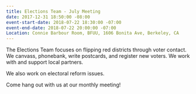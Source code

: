```yaml
---
title: Elections Team - July Meeting
date: 2017-12-31 18:50:00 -08:00
event-start-date: 2018-07-22 18:30:00 -07:00
event-end-date: 2018-07-22 20:00:00 -07:00
Location: Connie Barbour Room, BFUU, 1606 Bonita Ave, Berkeley, CA
---
```


The Elections Team focuses on flipping red districts through voter contact. We canvass, phonebank, write postcards, and register new voters. We work with and support local partners.

We also work on electoral reform issues.

Come hang out with us at our monthly meeting!